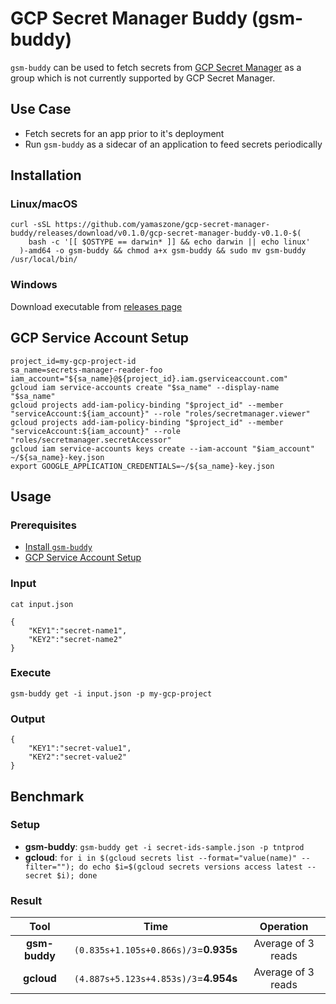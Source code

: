 # GCP Secret Manager Buddy (gsm-buddy)
`gsm-buddy` can be used to fetch secrets from [GCP Secret Manager](https://cloud.google.com/secret-manager/docs) as a group which is not currently supported by GCP Secret Manager.

## Use Case
- Fetch secrets for an app prior to it's deployment
- Run `gsm-buddy` as a sidecar of an application to feed secrets periodically

## Installation
### Linux/macOS
```
curl -sSL https://github.com/yamaszone/gcp-secret-manager-buddy/releases/download/v0.1.0/gcp-secret-manager-buddy-v0.1.0-$(
    bash -c '[[ $OSTYPE == darwin* ]] && echo darwin || echo linux'
  )-amd64 -o gsm-buddy && chmod a+x gsm-buddy && sudo mv gsm-buddy /usr/local/bin/
```
### Windows
Download executable from [releases page](https://github.com/yamaszone/gcp-secret-manager-buddy/releases/tag/v0.1.0)

## GCP Service Account Setup
```
project_id=my-gcp-project-id
sa_name=secrets-manager-reader-foo
iam_account="${sa_name}@${project_id}.iam.gserviceaccount.com"
gcloud iam service-accounts create "$sa_name" --display-name "$sa_name"
gcloud projects add-iam-policy-binding "$project_id" --member "serviceAccount:${iam_account}" --role "roles/secretmanager.viewer"
gcloud projects add-iam-policy-binding "$project_id" --member "serviceAccount:${iam_account}" --role "roles/secretmanager.secretAccessor"
gcloud iam service-accounts keys create --iam-account "$iam_account" ~/${sa_name}-key.json
export GOOGLE_APPLICATION_CREDENTIALS=~/${sa_name}-key.json
```

## Usage

### Prerequisites
- [Install `gsm-buddy`](#installation)
- [GCP Service Account Setup](#gcp-service-account-setup)

### Input
`cat input.json`

```
{
	"KEY1":"secret-name1",
	"KEY2":"secret-name2"
}
```

### Execute
`gsm-buddy get -i input.json -p my-gcp-project`

### Output
```
{
	"KEY1":"secret-value1",
	"KEY2":"secret-value2"
}
```

## Benchmark
### Setup
- __gsm-buddy__: `gsm-buddy get -i secret-ids-sample.json -p tntprod`
- __gcloud__: `for i in $(gcloud secrets list --format="value(name)" --filter=""); do echo $i=$(gcloud secrets versions access latest --secret $i); done`

### Result
|Tool|Time|Operation|
| :---: | :---: | :---: |
|__gsm-buddy__| `(0.835s+1.105s+0.866s)/3`=__0.935s__ | Average of 3 reads | 
|__gcloud__| `(4.887s+5.123s+4.853s)/3`=__4.954s__ | Average of 3 reads | 

